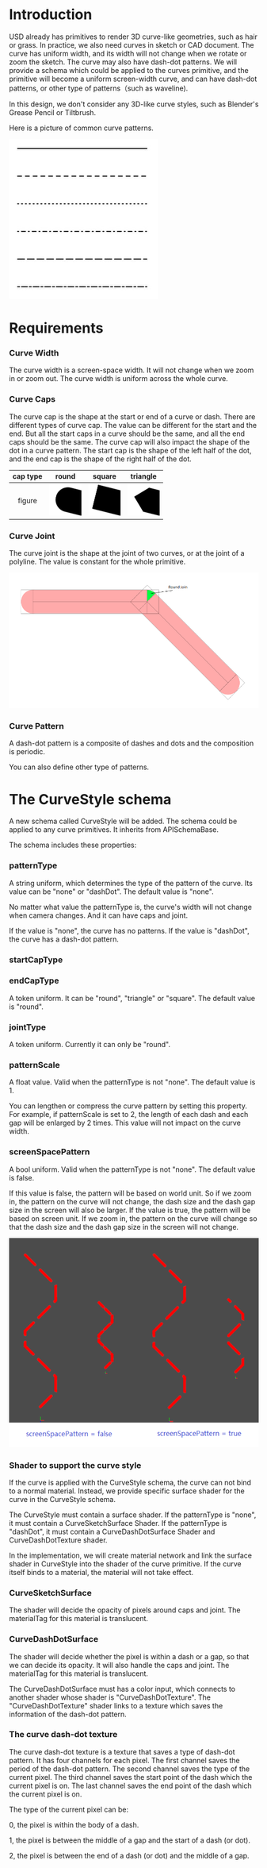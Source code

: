 # Introduction
USD already has primitives to render 3D curve-like geometries, such as hair or grass. In practice, we also need curves in sketch or CAD document. The curve has uniform width, and its width will not change when we rotate or zoom the sketch. The curve may also have dash-dot patterns. We will provide a schema which could be applied to the curves primitive, and the primitive will become a uniform screen-width curve, and can have dash-dot patterns, or other type of patterns（such as waveline).

In this design, we don't consider any 3D-like curve styles, such as Blender's Grease Pencil or Tiltbrush.

Here is a picture of common curve patterns.

![image of curve patterns](linePatterns.jpg)

# Requirements

### Curve Width
The curve width is a screen-space width. It will not change when we zoom in or zoom out. The curve width is uniform across the whole curve.

### Curve Caps
The curve cap is the shape at the start or end of a curve or dash. There are different types of curve cap. The value can be different for the start and the end. But all the start caps in a curve should be the same, and all the end caps should be the same.
The curve cap will also impact the shape of the dot in a curve pattern. The start cap is the shape of the left half of the dot, and the end cap is the shape of the right half of the dot.

| cap type |   round   |  square  |  triangle  |
|:--------:|:---------:|:-----------:|:----------:|
|  figure  |![round](roundcap.png)|![square](rectanglecap.png)|![triangles](triangleoutcap.png)|

### Curve Joint
The curve joint is the shape at the joint of two curves, or at the joint of a polyline. The value is constant for the whole primitive.

![image of curve joint](roundJoint.png)

### Curve Pattern
A dash-dot pattern is a composite of dashes and dots and the composition is periodic. 

You can also define other type of patterns.

# The CurveStyle schema
A new schema called CurveStyle will be added. The schema could be applied to any curve primitives. It inherits from APISchemaBase.

The schema includes these properties:
### patternType
A string uniform, which determines the type of the pattern of the curve. Its value can be "none" or "dashDot". The default value is "none".

No matter what value the patternType is, the curve's width will not change when camera changes. And it can have caps and joint. 

If the value is "none", the curve has no patterns. If the value is "dashDot", the curve has a dash-dot pattern. 
### startCapType
### endCapType
A token uniform. It can be "round", "triangle" or "square". The default value is "round".

### jointType
A token uniform. Currently it can only be "round". 

### patternScale
A float value. Valid when the patternType is not "none". The default value is 1.

You can lengthen or compress the curve pattern by setting this property. For example, if patternScale is set to 2, the length of each dash and each gap will be enlarged by 2 times. This value will not impact on the curve width.
### screenSpacePattern
A bool uniform. Valid when the patternType is not "none". The default value is false. 

If this value is false, the pattern will be based on world unit. So if we zoom in, the pattern on the curve will not change, the dash size and the dash gap size in the screen will also be larger. If the value is true, the pattern will be based on screen unit. If we zoom in, the pattern on the curve will change so that the dash size and the dash gap size in the screen will not change.

![image of screenSpacePattern](screenSpacePattern.png)

### Shader to support the curve style
If the curve is applied with the CurveStyle schema, the curve can not bind to a normal material. Instead, we provide specific surface shader for the curve in the CurveStyle schema.

The CurveStyle must contain a surface shader. If the patternType is "none", it must contain a CurveSketchSurface Shader. If the patternType is "dashDot", it must contain a CurveDashDotSurface Shader and CurveDashDotTexture shader.

In the implementation, we will create material network and link the surface shader in CurveStyle into the shader of the curve primitive. If the curve itself binds to a material, the material will not take effect.

### CurveSketchSurface
The shader will decide the opacity of pixels around caps and joint. The materialTag for this material is translucent.

### CurveDashDotSurface
The shader will decide whether the pixel is within a dash or a gap, so that we can decide its opacity. It will also handle the caps and joint. The materialTag for this material is translucent.

The CurveDashDotSurface must has a color input, which connects to another shader whose shader is "CurveDashDotTexture". The "CurveDashDotTexture" shader links to a texture which saves the information of the dash-dot pattern.

### The curve dash-dot texture
The curve dash-dot texture is a texture that saves a type of dash-dot pattern. It has four channels for each pixel. The first channel saves the period of the dash-dot pattern. The second channel saves the type of the current pixel. The third channel saves the start point of the dash which the current pixel is on. The last channel saves the end point of the dash which the current pixel is on. 

The type of the current pixel can be:

0, the pixel is within the body of a dash.

1, the pixel is between the middle of a gap and the start of a dash (or dot).

2, the pixel is between the end of a dash (or dot) and the middle of a gap.
